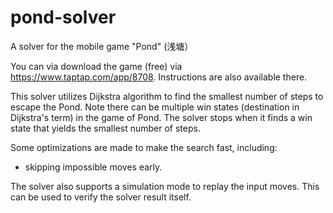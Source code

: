 # pond-solver
A solver for the mobile game "Pond" (浅塘）

You can via download the game (free) via https://www.taptap.com/app/8708. Instructions are also available there.

This solver utilizes Dijkstra algorithm to find the smallest number of steps to escape the Pond. Note there can be multiple win states (destination in Dijkstra's term) in the game of Pond. The solver stops when it finds a win state that yields the smallest number of steps.

Some optimizations are made to make the search fast, including:
 * skipping impossible moves early.

The solver also supports a simulation mode to replay the input moves. This can be used to verify the solver result itself.
